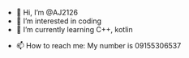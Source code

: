 - 👋 Hi, I’m @AJ2126
- 👀 I’m interested in coding
- 🌱 I’m currently learning C++, kotlin
<!-- - 💞️ I’m looking to collaborate on ... --->
- 📫 How to reach me: My number is 09155306537
<!--- - 😄 Pronouns: ...
- ⚡ Fun fact: ...

<!---
AJ2126/AJ2126 is a ✨ special ✨ repository because its `README.md` (this file) appears on your GitHub profile.
You can click the Preview link to take a look at your changes.
--->
